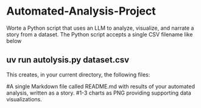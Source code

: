 # Automated-Analysis-Project
  Worte a Python script that uses an LLM to analyze, visualize, and narrate a story from a dataset.
  The Python script accepts a single CSV filename like below
  ## uv run autolysis.py dataset.csv
  
  This creates, in your current directory, the following files:

  #A single Markdown file called README.md with results of your automated analysis, written as a story.
  #1-3 charts as PNG providing supporting data visualizations. 
